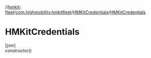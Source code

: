 //[hmkit-fleet](../../../index.md)/[com.highmobility.hmkitfleet](../index.md)/[HMKitCredentials](index.md)/[HMKitCredentials](-h-m-kit-credentials.md)

# HMKitCredentials

[jvm]\
constructor()
